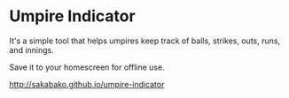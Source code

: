 # Umpire Indicator

It's a simple tool that helps umpires keep track of balls, strikes, outs, runs, and innings.

Save it to your homescreen for offline use.

http://sakabako.github.io/umpire-indicator
